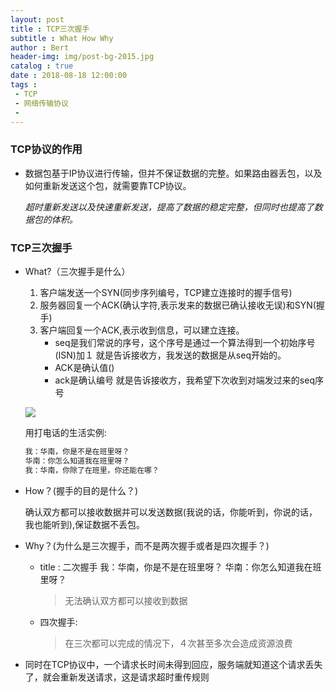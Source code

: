 ```yaml
---
layout: post
title : TCP三次握手
subtitle : What How Why
author : Bert
header-img: img/post-bg-2015.jpg
catalog : true
date : 2018-08-18 12:00:00
tags :
 - TCP
 - 网络传输协议
 - 
---
```


### TCP协议的作用

- 数据包基于IP协议进行传输，但并不保证数据的完整。如果路由器丢包，以及如何重新发送这个包，就需要靠TCP协议。

  *超时重新发送以及快速重新发送，提高了数据的稳定完整，但同时也提高了数据包的体积。*

### TCP三次握手

- What?（三次握手是什么）

  1. 客户端发送一个SYN(同步序列编号，TCP建立连接时的握手信号)
  2. 服务器回复一个ACK(确认字符,表示发来的数据已确认接收无误)和SYN(握手)
  3. 客户端回复一个ACK,表示收到信息，可以建立连接。
     - seq是我们常说的序号，这个序号是通过一个算法得到一个初始序号(ISN)加１
       就是告诉接收方，我发送的数据是从seq开始的。
     - ACK是确认值()
     - ack是确认编号
       就是告诉接收方，我希望下次收到对端发过来的seq序号

  ![](https://upload-images.jianshu.io/upload_images/10185166-eef6b8478a07f682.png?imageMogr2/auto-orient/strip|imageView2/2/w/529/format/webp)

  用打电话的生活实例:

  ```php
  我：华南，你是不是在班里呀？
  华南：你怎么知道我在班里呀？
  我：华南，你除了在班里，你还能在哪？
  ```

- How？(握手的目的是什么？)

  确认双方都可以接收数据并可以发送数据(我说的话，你能听到，你说的话，我也能听到),保证数据不丢包。

- Why？(为什么是三次握手，而不是两次握手或者是四次握手？)

  - title : 二次握手
    我：华南，你是不是在班里呀？
    华南：你怎么知道我在班里呀？
    
    > 无法确认双方都可以接收到数据
    
  - 四次握手:
  
    > 在三次都可以完成的情况下，４次甚至多次会造成资源浪费
  
- 同时在TCP协议中，一个请求长时间未得到回应，服务端就知道这个请求丢失了，就会重新发送请求，这是请求超时重传规则

